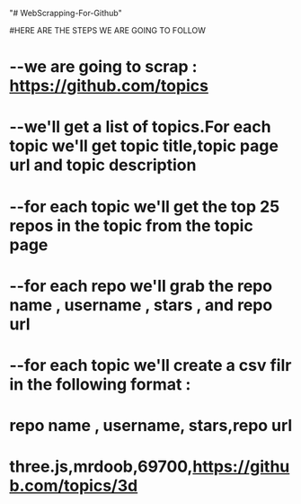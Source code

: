"# WebScrapping-For-Github" 

#HERE ARE THE STEPS WE ARE GOING TO FOLLOW
#  --we are going to scrap : https://github.com/topics
#  --we'll get a list of topics.For each topic we'll get topic title,topic page url and topic description
#  --for each topic we'll get the top 25 repos in the topic from the topic page
#  --for each repo we'll grab the repo name , username , stars , and repo url
#  --for each topic we'll create a csv filr in the following format : 
#     repo name , username, stars,repo url
#     three.js,mrdoob,69700,https://github.com/topics/3d
